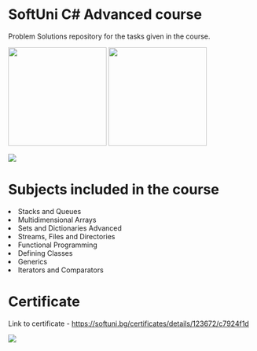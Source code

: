 # SoftUni C\# Advanced course
Problem Solutions repository for the tasks given in the course.
<p></p>
<p><img style="height: 200px;" src="https://kottans.org/csharp-slides/presentations/9-collections-generics/images/generic_collections.png">
<img style="height: 200px" src="https://i.stack.imgur.com/SPhuf.jpg">
</p>
<p></p>
<p></p>
<p></p>
<img src="https://img.shields.io/badge/C%23-239120?style=for-the-badge&logo=c-sharp&logoColor=white">

# Subjects included in the course
<li>Stacks and Queues</li>
<li>Multidimensional Arrays</li>
<li>Sets and Dictionaries Advanced</li>
<li>Streams, Files and Directories</li>
<li>Functional Programming</li>
<li>Defining Classes</li>
<li>Generics</li>
<li>Iterators and Comparators</li>
<p></p>
<p></p>
<p></p>

# Certificate
Link to certificate - https://softuni.bg/certificates/details/123672/c7924f1d
<p></p>
<img src="https://i.postimg.cc/QNJyMpR1/C-Advanced.png">

